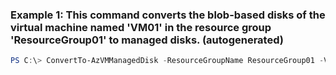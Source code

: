 ### Example 1: This command converts the blob-based disks of the virtual machine named 'VM01' in the resource group 'ResourceGroup01' to managed disks. (autogenerated)
```powershell
PS C:\> ConvertTo-AzVMManagedDisk -ResourceGroupName ResourceGroup01 -VMName VM01
```

